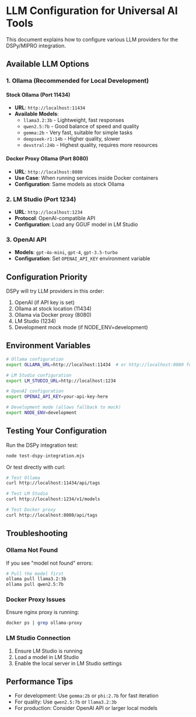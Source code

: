 # LLM Configuration for Universal AI Tools

This document explains how to configure various LLM providers for the DSPy/MIPRO integration.

## Available LLM Options

### 1. **Ollama (Recommended for Local Development)**

#### Stock Ollama (Port 11434)

- **URL**: `http://localhost:11434`
- **Available Models**:
  - `llama3.2:3b` - Lightweight, fast responses
  - `qwen2.5:7b` - Good balance of speed and quality
  - `gemma:2b` - Very fast, suitable for simple tasks
  - `deepseek-r1:14b` - Higher quality, slower
  - `devstral:24b` - Highest quality, requires more resources

#### Docker Proxy Ollama (Port 8080)

- **URL**: `http://localhost:8080`
- **Use Case**: When running services inside Docker containers
- **Configuration**: Same models as stock Ollama

### 2. **LM Studio (Port 1234)**

- **URL**: `http://localhost:1234`
- **Protocol**: OpenAI-compatible API
- **Configuration**: Load any GGUF model in LM Studio

### 3. **OpenAI API**

- **Models**: `gpt-4o-mini`, `gpt-4`, `gpt-3.5-turbo`
- **Configuration**: Set `OPENAI_API_KEY` environment variable

## Configuration Priority

DSPy will try LLM providers in this order:

1. OpenAI (if API key is set)
2. Ollama at stock location (11434)
3. Ollama via Docker proxy (8080)
4. LM Studio (1234)
5. Development mock mode (if NODE_ENV=development)

## Environment Variables

```bash
# Ollama configuration
export OLLAMA_URL=http://localhost:11434  # or http://localhost:8080 for proxy

# LM Studio configuration
export LM_STUDIO_URL=http://localhost:1234

# OpenAI configuration
export OPENAI_API_KEY=your-api-key-here

# Development mode (allows fallback to mock)
export NODE_ENV=development
```

## Testing Your Configuration

Run the DSPy integration test:

```bash
node test-dspy-integration.mjs
```

Or test directly with curl:

```bash
# Test Ollama
curl http://localhost:11434/api/tags

# Test LM Studio
curl http://localhost:1234/v1/models

# Test Docker proxy
curl http://localhost:8080/api/tags
```

## Troubleshooting

### Ollama Not Found

If you see "model not found" errors:

```bash
# Pull the model first
ollama pull llama3.2:3b
ollama pull qwen2.5:7b
```

### Docker Proxy Issues

Ensure nginx proxy is running:

```bash
docker ps | grep ollama-proxy
```

### LM Studio Connection

1. Ensure LM Studio is running
2. Load a model in LM Studio
3. Enable the local server in LM Studio settings

## Performance Tips

- For development: Use `gemma:2b` or `phi:2.7b` for fast iteration
- For quality: Use `qwen2.5:7b` or `llama3.2:3b`
- For production: Consider OpenAI API or larger local models
